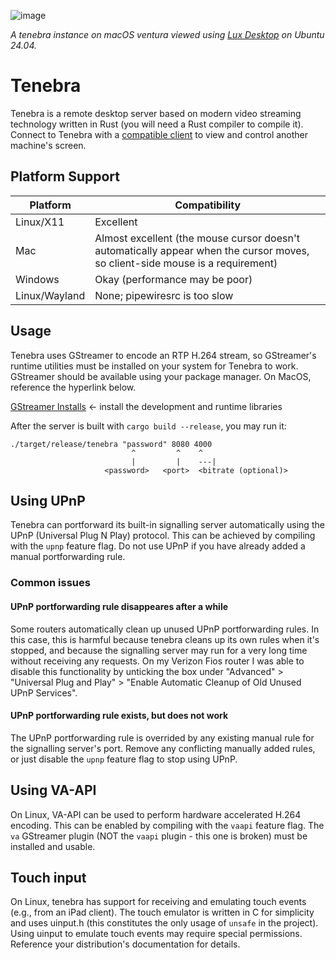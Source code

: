 ![image](https://github.com/user-attachments/assets/afd30088-a6cd-44fa-ae73-d27386489a88)

*A tenebra instance on macOS ventura viewed using [Lux Desktop](https://github.com/BlueCannonBall/lux-desktop) on Ubuntu 24.04.*

# Tenebra

Tenebra is a remote desktop server based on modern video streaming technology written in Rust (you will need a Rust compiler to compile it). Connect to Tenebra with a [compatible client](https://github.com/BlueCannonBall/lux) to view and control another machine's screen.

## Platform Support

| Platform    | Compatibility |
| --------    | ------------- |
| Linux/X11 | Excellent |
| Mac | Almost excellent (the mouse cursor doesn't automatically appear when the cursor moves, so client-side mouse is a requirement) |
| Windows | Okay (performance may be poor) |
| Linux/Wayland | None; pipewiresrc is too slow |

## Usage

Tenebra uses GStreamer to encode an RTP H.264 stream, so GStreamer's runtime utilities must be installed on your system for Tenebra to work. GStreamer should be available using your package manager. On MacOS, reference the hyperlink below.

[GStreamer Installs](https://gstreamer.freedesktop.org/download/) <- install the development and runtime libraries

After the server is built with `cargo build --release`, you may run it:
```
./target/release/tenebra "password" 8080 4000
                           ^         ^    ^
                           |         |    ---|
                     <password>   <port>  <bitrate (optional)>
```

## Using UPnP

Tenebra can portforward its built-in signalling server automatically using the UPnP (Universal Plug N Play) protocol. This can be achieved by compiling with the `upnp` feature flag. Do not use UPnP if you have already added a manual portforwarding rule.

### Common issues

#### UPnP portforwarding rule disappeares after a while

Some routers automatically clean up unused UPnP portforwarding rules. In this case, this is harmful because tenebra cleans up its own rules when it's stopped, and because the signalling server may run for a very long time without receiving any requests. On my Verizon Fios router I was able to disable this functionality by unticking the box under "Advanced" > "Universal Plug and Play" > "Enable Automatic Cleanup of Old Unused UPnP Services".

#### UPnP portforwarding rule exists, but does not work

The UPnP portforwarding rule is overrided by any existing manual rule for the signalling server's port. Remove any conflicting manually added rules, or just disable the `upnp` feature flag to stop using UPnP.

## Using VA-API

On Linux, VA-API can be used to perform hardware accelerated H.264 encoding. This can be enabled by compiling with the `vaapi` feature flag. The `va` GStreamer plugin (NOT the `vaapi` plugin - this one is broken) must be installed and usable.

## Touch input

On Linux, tenebra has support for receiving and emulating touch events (e.g., from an iPad client). The touch emulator is written in C for simplicity and uses uinput.h (this constitutes the only usage of `unsafe` in the project). Using uinput to emulate touch events may require special permissions. Reference your distribution's documentation for details.
